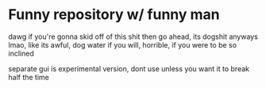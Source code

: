 # Funny repository w/ funny man
dawg if you're gonna skid off of this shit then go ahead, its dogshit anyways lmao,
like
its awful,
dog water
if you will,
horrible, if you were to be so inclined

separate gui is experimental version, dont use unless you want it to break half the time
